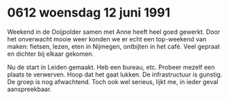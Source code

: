 # 0612 woensdag 12 juni 1991
Weekend in de Ooijpolder samen met Anne heeft heel goed gewerkt. Door het onverwacht mooie weer konden we er echt een top-weekend van maken: fietsen, lezen, eten in Nijmegen, ontbijten in het café. Veel gepraat en dichter bij elkaar gekomen. 

Nu de start in Leiden gemaakt. Heb een bureau, etc. Probeer mezelf een plaats te verwerven. Hoop dat het gaat lukken. De infrastructuur is gunstig. De groep is nog afwachtend. Toch ook wel serieus, lijkt me, in ieder geval aanspreekbaar. 